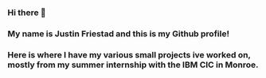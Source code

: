 ### Hi there 👋
### My name is Justin Friestad and this is my Github profile!
### Here is where I have my various small projects ive worked on, mostly from my summer internship with the IBM CIC in Monroe.

<!--
**friestad/friestad** is a ✨ _special_ ✨ repository because its `README.md` (this file) appears on your GitHub profile.

Here are some ideas to get you started:

- 🔭 I’m currently working on ...
- 🌱 I’m currently learning ...
- 👯 I’m looking to collaborate on ...
- 🤔 I’m looking for help with ...
- 💬 Ask me about ...
- 📫 How to reach me: ...
- 😄 Pronouns: ...
- ⚡ Fun fact: ...
-->
